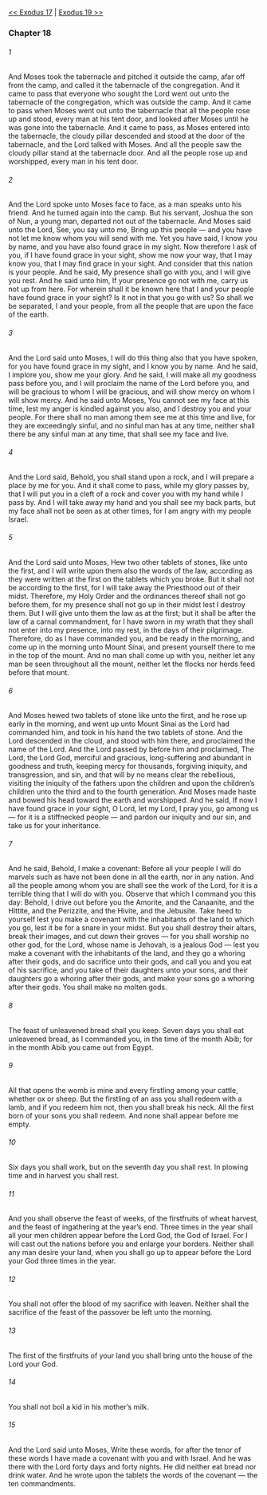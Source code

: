 [<< Exodus 17](Exodus%2017.md)  |  [Exodus 19 >>](Exodus%2019.md)

### Chapter 18
###### 1
And Moses took the tabernacle and pitched it outside the camp, afar off from the camp, and called it the tabernacle of the congregation. And it came to pass that everyone who sought the Lord went out unto the tabernacle of the congregation, which was outside the camp. And it came to pass when Moses went out unto the tabernacle that all the people rose up and stood, every man at his tent door, and looked after Moses until he was gone into the tabernacle. And it came to pass, as Moses entered into the tabernacle, the cloudy pillar descended and stood at the door of the tabernacle, and the Lord talked with Moses. And all the people saw the cloudy pillar stand at the tabernacle door. And all the people rose up and worshipped, every man in his tent door.

###### 2
And the Lord spoke unto Moses face to face, as a man speaks unto his friend. And he turned again into the camp. But his servant, Joshua the son of Nun, a young man, departed not out of the tabernacle. And Moses said unto the Lord, See, you say unto me, Bring up this people — and you have not let me know whom you will send with me. Yet you have said, I know you by name, and you have also found grace in my sight. Now therefore I ask of you, if I have found grace in your sight, show me now your way, that I may know you, that I may find grace in your sight. And consider that this nation is your people. And he said, My presence shall go with you, and I will give you rest. And he said unto him, If your presence go not with me, carry us not up from here. For wherein shall it be known here that I and your people have found grace in your sight? Is it not in that you go with us? So shall we be separated, I and your people, from all the people that are upon the face of the earth.

###### 3
And the Lord said unto Moses, I will do this thing also that you have spoken, for you have found grace in my sight, and I know you by name. And he said, I implore you, show me your glory. And he said, I will make all my goodness pass before you, and I will proclaim the name of the Lord before you, and will be gracious to whom I will be gracious, and will show mercy on whom I will show mercy. And he said unto Moses, You cannot see my face at this time, lest my anger is kindled against you also, and I destroy you and your people. For there shall no man among them see me at this time and live, for they are exceedingly sinful, and no sinful man has at any time, neither shall there be any sinful man at any time, that shall see my face and live.

###### 4
And the Lord said, Behold, you shall stand upon a rock, and I will prepare a place by me for you. And it shall come to pass, while my glory passes by, that I will put you in a cleft of a rock and cover you with my hand while I pass by. And I will take away my hand and you shall see my back parts, but my face shall not be seen as at other times, for I am angry with my people Israel.

###### 5
And the Lord said unto Moses, Hew two other tablets of stones, like unto the first, and I will write upon them also the words of the law, according as they were written at the first on the tablets which you broke. But it shall not be according to the first, for I will take away the Priesthood out of their midst. Therefore, my Holy Order and the ordinances thereof shall not go before them, for my presence shall not go up in their midst lest I destroy them. But I will give unto them the law as at the first; but it shall be after the law of a carnal commandment, for I have sworn in my wrath that they shall not enter into my presence, into my rest, in the days of their pilgrimage. Therefore, do as I have commanded you, and be ready in the morning, and come up in the morning unto Mount Sinai, and present yourself there to me in the top of the mount. And no man shall come up with you, neither let any man be seen throughout all the mount, neither let the flocks nor herds feed before that mount.

###### 6
And Moses hewed two tablets of stone like unto the first, and he rose up early in the morning, and went up unto Mount Sinai as the Lord had commanded him, and took in his hand the two tablets of stone. And the Lord descended in the cloud, and stood with him there, and proclaimed the name of the Lord. And the Lord passed by before him and proclaimed, The Lord, the Lord God, merciful and gracious, long-suffering and abundant in goodness and truth, keeping mercy for thousands, forgiving iniquity, and transgression, and sin, and that will by no means clear the rebellious, visiting the iniquity of the fathers upon the children and upon the children’s children unto the third and to the fourth generation. And Moses made haste and bowed his head toward the earth and worshipped. And he said, If now I have found grace in your sight, O Lord, let my Lord, I pray you, go among us — for it is a stiffnecked people — and pardon our iniquity and our sin, and take us for your inheritance.

###### 7
And he said, Behold, I make a covenant: Before all your people I will do marvels such as have not been done in all the earth, nor in any nation. And all the people among whom you are shall see the work of the Lord, for it is a terrible thing that I will do with you. Observe that which I command you this day: Behold, I drive out before you the Amorite, and the Canaanite, and the Hittite, and the Perizzite, and the Hivite, and the Jebusite. Take heed to yourself lest you make a covenant with the inhabitants of the land to which you go, lest it be for a snare in your midst. But you shall destroy their altars, break their images, and cut down their groves — for you shall worship no other god, for the Lord, whose name is Jehovah, is a jealous God — lest you make a covenant with the inhabitants of the land, and they go a whoring after their gods, and do sacrifice unto their gods, and call you and you eat of his sacrifice, and you take of their daughters unto your sons, and their daughters go a whoring after their gods, and make your sons go a whoring after their gods. You shall make no molten gods.

###### 8
The feast of unleavened bread shall you keep. Seven days you shall eat unleavened bread, as I commanded you, in the time of the month Abib; for in the month Abib you came out from Egypt.

###### 9
All that opens the womb is mine and every firstling among your cattle, whether ox or sheep. But the firstling of an ass you shall redeem with a lamb, and if you redeem him not, then you shall break his neck. All the first born of your sons you shall redeem. And none shall appear before me empty.

###### 10
Six days you shall work, but on the seventh day you shall rest. In plowing time and in harvest you shall rest.

###### 11
And you shall observe the feast of weeks, of the firstfruits of wheat harvest, and the feast of ingathering at the year’s end. Three times in the year shall all your men children appear before the Lord God, the God of Israel. For I will cast out the nations before you and enlarge your borders. Neither shall any man desire your land, when you shall go up to appear before the Lord your God three times in the year.

###### 12
You shall not offer the blood of my sacrifice with leaven. Neither shall the sacrifice of the feast of the passover be left unto the morning.

###### 13
The first of the firstfruits of your land you shall bring unto the house of the Lord your God.

###### 14
You shall not boil a kid in his mother’s milk.

###### 15
And the Lord said unto Moses, Write these words, for after the tenor of these words I have made a covenant with you and with Israel. And he was there with the Lord forty days and forty nights. He did neither eat bread nor drink water. And he wrote upon the tablets the words of the covenant — the ten commandments.